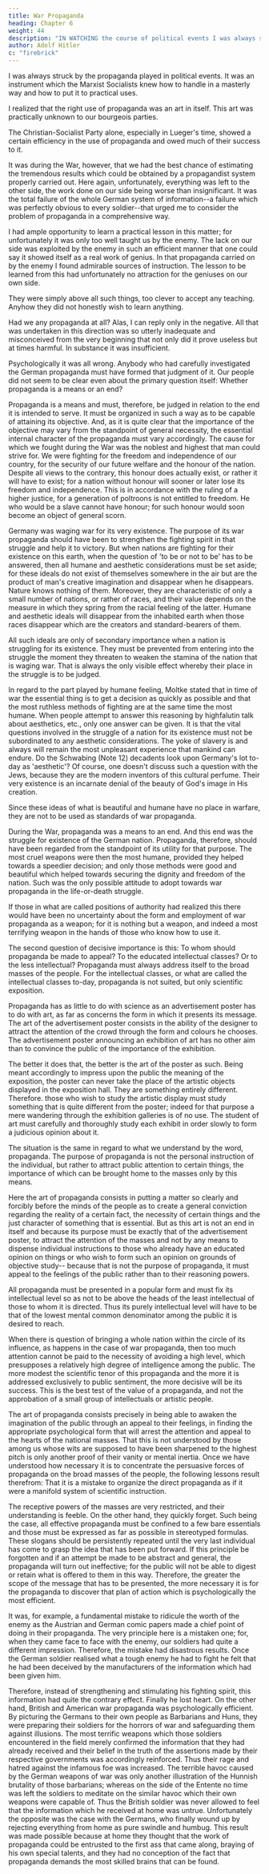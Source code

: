 ```yaml
---
title: War Propaganda
heading: Chapter 6
weight: 44
description: "IN WATCHING the course of political events I was always struck by the active part which propaganda played in them"
author: Adolf Hitler
c: "firebrick"
---
```



I was always struck by the propaganda played in political events. It was an instrument which the Marxist Socialists knew how to handle in a masterly way and how to put it to practical uses.

I realized that the right use of propaganda was an art in itself. This art was practically unknown to our bourgeois parties. 

The Christian-Socialist Party alone, especially in Lueger's time, showed a certain efficiency in the use of propaganda and owed much of their success to it.

It was during the War, however, that we had the best chance of estimating the tremendous results which could be obtained by a propagandist system properly carried out. Here again, unfortunately, everything was left to the other side, the work done on our side being worse than insignificant. It was the total failure of the whole German system of information--a failure which was perfectly obvious to every soldier--that urged me to consider the problem of propaganda in a comprehensive way.

I had ample opportunity to learn a practical lesson in this matter; for unfortunately it was only too
well taught us by the enemy. The lack on our side was exploited by the enemy in such
an efficient manner that one could say it showed itself as a real work of genius. In that propaganda carried on by the enemy I found admirable sources of instruction. The lesson to be learned from this had unfortunately no attraction for the geniuses on our own side. 

They were simply above all such things, too clever to accept any teaching.
Anyhow they did not honestly wish to learn anything.

Had we any propaganda at all? Alas, I can reply only in the negative. All that was undertaken in this direction was so utterly inadequate and misconceived from the very beginning that not only did it prove useless but at times harmful. In substance it was insufficient. 

Psychologically it was all wrong. Anybody who had carefully investigated the German propaganda must have formed that judgment of it. Our people did not seem to be clear even about the primary question itself: Whether propaganda is a means
or an end?

Propaganda is a means and must, therefore, be judged in relation to the end it is
intended to serve. It must be organized in such a way as to be capable of attaining its
objective. And, as it is quite clear that the importance of the objective may vary from the 
standpoint of general necessity, the essential internal character of the propaganda must
vary accordingly. The cause for which we fought during the War was the noblest and
highest that man could strive for. We were fighting for the freedom and independence
of our country, for the security of our future welfare and the honour of the nation.
Despite all views to the contrary, this honour does actually exist, or rather it will have to
exist; for a nation without honour will sooner or later lose its freedom and
independence. This is in accordance with the ruling of a higher justice, for a generation
of poltroons is not entitled to freedom. He who would be a slave cannot have honour;
for such honour would soon become an object of general scorn.

Germany was waging war for its very existence. The purpose of its war propaganda
should have been to strengthen the fighting spirit in that struggle and help it to victory.
But when nations are fighting for their existence on this earth, when the question of 'to
be or not to be' has to be answered, then all humane and aesthetic considerations must
be set aside; for these ideals do not exist of themselves somewhere in the air but are the
product of man's creative imagination and disappear when he disappears. Nature
knows nothing of them. Moreover, they are characteristic of only a small number of
nations, or rather of races, and their value depends on the measure in which they spring
from the racial feeling of the latter. Humane and aesthetic ideals will disappear from the
inhabited earth when those races disappear which are the creators and standard-bearers
of them.

All such ideals are only of secondary importance when a nation is struggling for its
existence. They must be prevented from entering into the struggle the moment they
threaten to weaken the stamina of the nation that is waging war. That is always the only
visible effect whereby their place in the struggle is to be judged.

In regard to the part played by humane feeling, Moltke stated that in time of war the
essential thing is to get a decision as quickly as possible and that the most ruthless
methods of fighting are at the same time the most humane. When people attempt to
answer this reasoning by highfalutin talk about aesthetics, etc., only one answer can be
given. It is that the vital questions involved in the struggle of a nation for its existence
must not be subordinated to any aesthetic considerations. The yoke of slavery is and
always will remain the most unpleasant experience that mankind can endure. Do the
Schwabing (Note 12) decadents look upon Germany's lot to-day as 'aesthetic'? Of
course, one doesn't discuss such a question with the Jews, because they are the modern
inventors of this cultural perfume. Their very existence is an incarnate denial of the
beauty of God's image in His creation.

Since these ideas of what is beautiful and humane have no place in warfare, they are not
to be used as standards of war propaganda. 

During the War, propaganda was a means to an end. And this end was the struggle for
existence of the German nation. Propaganda, therefore, should have been regarded
from the standpoint of its utility for that purpose. The most cruel weapons were then
the most humane, provided they helped towards a speedier decision; and only those
methods were good and beautiful which helped towards securing the dignity and
freedom of the nation. Such was the only possible attitude to adopt towards war
propaganda in the life-or-death struggle.

If those in what are called positions of authority had realized this there would have
been no uncertainty about the form and employment of war propaganda as a weapon;
for it is nothing but a weapon, and indeed a most terrifying weapon in the hands of
those who know how to use it.

The second question of decisive importance is this: To whom should propaganda be
made to appeal? To the educated intellectual classes? Or to the less intellectual?
Propaganda must always address itself to the broad masses of the people. For the
intellectual classes, or what are called the intellectual classes to-day, propaganda is not
suited, but only scientific exposition.

Propaganda has as little to do with science as an
advertisement poster has to do with art, as far as concerns the form in which it presents
its message. The art of the advertisement poster consists in the ability of the designer to
attract the attention of the crowd through the form and colours he chooses. The
advertisement poster announcing an exhibition of art has no other aim than to convince
the public of the importance of the exhibition. 

The better it does that, the better is the art
of the poster as such. Being meant accordingly to impress upon the public the meaning
of the exposition, the poster can never take the place of the artistic objects displayed in
the exposition hall. They are something entirely different. Therefore. those who wish to
study the artistic display must study something that is quite different from the poster;
indeed for that purpose a mere wandering through the exhibition galleries is of no use.
The student of art must carefully and thoroughly study each exhibit in order slowly to
form a judicious opinion about it.

The situation is the same in regard to what we understand by the word, propaganda.
The purpose of propaganda is not the personal instruction of the individual, but rather
to attract public attention to certain things, the importance of which can be brought
home to the masses only by this means.

Here the art of propaganda consists in putting a matter so clearly and forcibly before
the minds of the people as to create a general conviction regarding the reality of a
certain fact, the necessity of certain things and the just character of something that is
essential. But as this art is not an end in itself and because its purpose must be exactly
that of the advertisement poster, to attract the attention of the masses and not by any
means to dispense individual instructions to those who already have an educated 
opinion on things or who wish to form such an opinion on grounds of objective study--
because that is not the purpose of propaganda, it must appeal to the feelings of the
public rather than to their reasoning powers.

All propaganda must be presented in a popular form and must fix its intellectual level
so as not to be above the heads of the least intellectual of those to whom it is directed.
Thus its purely intellectual level will have to be that of the lowest mental common
denominator among the public it is desired to reach. 

When there is question of bringing
a whole nation within the circle of its influence, as happens in the case of war
propaganda, then too much attention cannot be paid to the necessity of avoiding a high
level, which presupposes a relatively high degree of intelligence among the public.
The more modest the scientific tenor of this propaganda and the more it is addressed
exclusively to public sentiment, the more decisive will be its success. This is the best test
of the value of a propaganda, and not the approbation of a small group of intellectuals
or artistic people.

The art of propaganda consists precisely in being able to awaken the imagination of the
public through an appeal to their feelings, in finding the appropriate psychological
form that will arrest the attention and appeal to the hearts of the national masses. That
this is not understood by those among us whose wits are supposed to have been
sharpened to the highest pitch is only another proof of their vanity or mental inertia.
Once we have understood how necessary it is to concentrate the persuasive forces of
propaganda on the broad masses of the people, the following lessons result therefrom:
That it is a mistake to organize the direct propaganda as if it were a manifold system of
scientific instruction.

The receptive powers of the masses are very restricted, and their understanding is
feeble. On the other hand, they quickly forget. Such being the case, all effective
propaganda must be confined to a few bare essentials and those must be expressed as
far as possible in stereotyped formulas. These slogans should be persistently repeated
until the very last individual has come to grasp the idea that has been put forward. If
this principle be forgotten and if an attempt be made to be abstract and general, the
propaganda will turn out ineffective; for the public will not be able to digest or retain
what is offered to them in this way. Therefore, the greater the scope of the message that
has to be presented, the more necessary it is for the propaganda to discover that plan of
action which is psychologically the most efficient.

It was, for example, a fundamental mistake to ridicule the worth of the enemy as the
Austrian and German comic papers made a chief point of doing in their propaganda.
The very principle here is a mistaken one; for, when they came face to face with the 
enemy, our soldiers had quite a different impression. Therefore, the mistake had
disastrous results. Once the German soldier realised what a tough enemy he had to
fight he felt that he had been deceived by the manufacturers of the information which
had been given him.

Therefore, instead of strengthening and stimulating his fighting
spirit, this information had quite the contrary effect. Finally he lost heart.
On the other hand, British and American war propaganda was psychologically efficient.
By picturing the Germans to their own people as Barbarians and Huns, they were
preparing their soldiers for the horrors of war and safeguarding them against illusions.
The most terrific weapons which those soldiers encountered in the field merely
confirmed the information that they had already received and their belief in the truth of
the assertions made by their respective governments was accordingly reinforced. Thus
their rage and hatred against the infamous foe was increased. The terrible havoc caused
by the German weapons of war was only another illustration of the Hunnish brutality
of those barbarians; whereas on the side of the Entente no time was left the soldiers to
meditate on the similar havoc which their own weapons were capable of. Thus the
British soldier was never allowed to feel that the information which he received at home
was untrue. Unfortunately the opposite was the case with the Germans, who finally
wound up by rejecting everything from home as pure swindle and humbug. This result
was made possible because at home they thought that the work of propaganda could be
entrusted to the first ass that came along, braying of his own special talents, and they
had no conception of the fact that propaganda demands the most skilled brains that can
be found.

